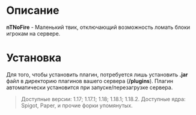 # Описание
**nTNoFire** - Маленький твик, отключающий возможность ломать блоки игрокам на сервере.

# Установка
Для того, чтобы установить плагин, потребуется лишь установить **.jar** файл в директорию плагинов вашего сервера (**/plugins**). Плагин автоматически установится при запуске/перезагрузке сервера.
> Доступные версии: 1.17; 1.17.1; 1.18; 1.18.1; 1.18.2. Доступные ядра: Spigot, Paper, и прочие форки упомянутых.
